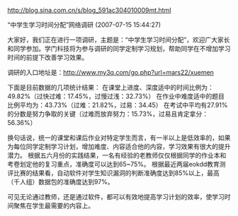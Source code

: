 http://blog.sina.com.cn/s/blog_591ac304010009mt.html

“中学生学习时间分配”网络调研 (2007-07-15 15:44:27)

  大家好，我们正在进行一项调研，主题是：“中学生学习时间分配”，欢迎广大家长和同学参加。学门科技将为参与调研的同学定制学习规划，帮助同学在不增加学习时间的前提下改善学习效果。
 
  调研的入口地址是：http://www.my3q.com/go.php?url=mars22/xuemen
 
  下面是目前数据的几项统计结果：
   在课堂上进度、深度适中的时间比例为：49.82%（过快过难：17.45%，过慢过浅：32.73%）
   在作业中难度适中的题目比例平均为：43.73%（过难：21.82%，过易：34.45）
   在考试中平均有27.91%的分数是努力争取的关键（过难而放弃努力：15.73%，过易且肯定拿分：56.36%）
 
   换句话说，统一的课堂和课后作业对特定学生而言，有一半以上是低效率的，如果为每位同学定制学习计划，增加难度、内容适合他的内容，学习效果有很大的提升潜力。
   根据五六月份的实践结果，一名有经验的老教师仅仅根据同学的作业本和考卷划定他的复习重点，准确度可以达到65~75%。
   根据最近两届eokdd教育测评比赛的结果看，自动软件对学生知识漏洞的判断准确度达到85%以上，最高（千人组）数据包的准确度达到97%。
 
   可见无论通过教师，还是通过软件，都可以有效地提高学习计划的效率，使学习时间聚焦在学生最需要的内容上。